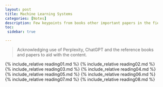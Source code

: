 ```yaml
---
layout: post
title: Machine Learning Systems
categories: [Notes]
description: Few keypoints from books other important papers in the field.
toc:
 sidebar: true

---
```


> Acknowledging use of Perplexity, ChatGPT and the reference books and papers to aid with the content.

{% include_relative reading01.md %}
{% include_relative reading02.md %}
{% include_relative reading03.md %}
{% include_relative reading04.md %}
{% include_relative reading05.md %}
{% include_relative reading06.md %}
{% include_relative reading07.md %}
{% include_relative reading08.md %}